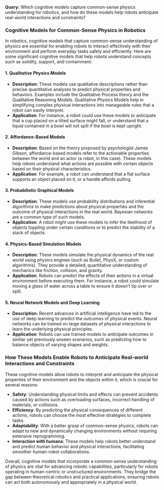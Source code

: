 **Query:**
Which cognitive models capture common-sense physics understanding for robotics, and how do these models help robots anticipate real-world interactions and constraints?
### Cognitive Models for Common-Sense Physics in Robotics

In robotics, cognitive models that capture common-sense understanding of physics are essential for enabling robots to interact effectively with their environment and perform everyday tasks safely and efficiently. Here are some significant cognitive models that help robots understand concepts such as solidity, support, and containment:

#### 1. **Qualitative Physics Models**
   - **Description**: These models use qualitative descriptions rather than precise quantitative analyses to predict physical properties and behaviors. Examples include the Qualitative Process theory and the Qualitative Reasoning Models. Qualitative Physics Models help in simplifying complex physical interactions into manageable rules that a robot can easily interpret.
   - **Application**: For instance, a robot could use these models to anticipate that a cup placed on a tilted surface might fall, or understand that a liquid contained in a bowl will not spill if the bowl is kept upright.

#### 2. **Affordance-Based Models**
   - **Description**: Based on the theory proposed by psychologist James Gibson, affordance-based models refer to the actionable properties between the world and an actor (a robot, in this case). These models help robots understand what actions are possible with certain objects based on their physical characteristics.
   - **Application**: For example, a robot can understand that a flat surface supports an object placed on it, or a handle affords pulling.

#### 3. **Probabilistic Graphical Models**
   - **Description**: These models use probability distributions and inferential algorithms to make predictions about physical properties and the outcome of physical interactions in the real world. Bayesian networks are a common type of such models.
   - **Application**: A robot might use these models to infer the likelihood of objects toppling under certain conditions or to predict the stability of a stack of objects.

#### 4. **Physics-Based Simulation Models**
   - **Description**: These models simulate the physical dynamics of the real world using physics engines (such as Bullet, PhysX, or custom algorithms). They provide a detailed, quantitative understanding of mechanics like friction, collision, and gravity.
   - **Application**: Robots can predict the effects of their actions in a virtual environment before executing them. For instance, a robot could simulate moving a glass of water across a table to ensure it doesn't tip over or spill.

#### 5. **Neural Network Models and Deep Learning**
   - **Description**: Recent advances in artificial intelligence have led to the use of deep learning to predict the outcomes of physical events. Neural networks can be trained on large datasets of physical interactions to learn the underlying physical principles.
   - **Application**: Robots can use trained models to anticipate outcomes in similar yet previously unseen scenarios, such as predicting how to balance objects of varying shapes and weights.

### How These Models Enable Robots to Anticipate Real-world Interactions and Constraints

These cognitive models allow robots to interpret and anticipate the physical properties of their environment and the objects within it, which is crucial for several reasons:

- **Safety**: Understanding physical limits and effects can prevent accidents caused by actions such as overloading surfaces, incorrect handling of materials, or collisions.
- **Efficiency**: By predicting the physical consequences of different actions, robots can choose the most effective strategies to complete tasks.
- **Adaptability**: With a better grasp of common-sense physics, robots can adapt to new and dynamically changing environments without requiring extensive reprogramming.
- **Interaction with humans**: These models help robots better understand and predict human behavior and physical interactions, facilitating smoother human-robot collaborations.

Overall, cognitive models that incorporate a common-sense understanding of physics are vital for advancing robotic capabilities, particularly for robots operating in human-centric or unstructured environments. They bridge the gap between theoretical robotics and practical applications, ensuring robots can act both autonomously and appropriately in a physical world.